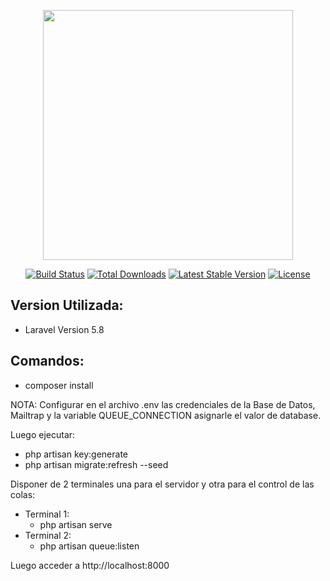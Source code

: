 <p align="center"><img src="https://res.cloudinary.com/dtfbvvkyp/image/upload/v1566331377/laravel-logolockup-cmyk-red.svg" width="400"></p>

<p align="center">
<a href="https://travis-ci.org/laravel/framework"><img src="https://travis-ci.org/laravel/framework.svg" alt="Build Status"></a>
<a href="https://packagist.org/packages/laravel/framework"><img src="https://poser.pugx.org/laravel/framework/d/total.svg" alt="Total Downloads"></a>
<a href="https://packagist.org/packages/laravel/framework"><img src="https://poser.pugx.org/laravel/framework/v/stable.svg" alt="Latest Stable Version"></a>
<a href="https://packagist.org/packages/laravel/framework"><img src="https://poser.pugx.org/laravel/framework/license.svg" alt="License"></a>
</p>

## Version Utilizada:
- Laravel Version 5.8

## Comandos:
- composer install

NOTA: Configurar en el archivo .env las credenciales de la Base de Datos, Mailtrap y la variable QUEUE_CONNECTION 
asignarle el valor de database. 

Luego ejecutar:
- php artisan key:generate
- php artisan migrate:refresh --seed

Disponer de 2 terminales una para el servidor y otra para el control de las colas:

- Terminal 1:
    - php artisan serve
- Terminal 2:
    - php artisan queue:listen
    
    
Luego acceder a http://localhost:8000
